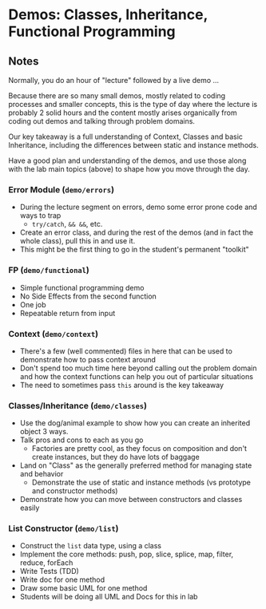 # Demos: Classes, Inheritance, Functional Programming

## Notes
Normally, you do an hour of "lecture" followed by a live demo ...

Because there are so many small demos, mostly related to coding processes and smaller concepts, this is the type of day where the lecture is probably 2 solid hours and the content mostly arises organically from coding out demos and talking through problem domains.

Our key takeaway is a full understanding of Context, Classes and basic Inheritance, including the differences between static and instance methods.

Have a good plan and understanding of the demos, and use those along with the lab main topics (above) to shape how you move through the day.

### Error Module  (`demo/errors`)
* During the lecture segment on errors, demo some error prone code and ways to trap
  * `try/catch`, `&& &&`, etc.
* Create an error class, and during the rest of the demos (and in fact the whole class), pull this in and use it.
* This might be the first thing to go in the student's permanent "toolkit"

### FP  (`demo/functional`)
* Simple functional programming demo
* No Side Effects from the second function
* One job
* Repeatable return from input

### Context  (`demo/context`)
* There's a few (well commented) files in here that can be used to demonstrate how to pass context around
* Don't spend too much time here beyond calling out the problem domain and how the context functions can help you out of particular situations
* The need to sometimes pass `this` around is the key takeaway

### Classes/Inheritance  (`demo/classes`)
* Use the dog/animal example to show how you can create an inherited object 3 ways.
* Talk pros and cons to each as you go
  * Factories are pretty cool, as they focus on composition and don't create instances, but they do have lots of baggage
* Land on "Class" as the generally preferred method for managing state and behavior
  * Demonstrate the use of static and instance methods (vs prototype and constructor methods)
* Demonstrate how you can move between constructors and classes easily

### List Constructor  (`demo/list`)
* Construct the `list` data type, using a class
* Implement the core methods: push, pop, slice, splice, map, filter, reduce, forEach
* Write Tests (TDD)
* Write doc for one method
* Draw some basic UML for one method
* Students will be doing all UML and Docs for this in lab
